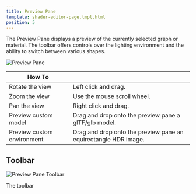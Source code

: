 ```yaml
---
title: Preview Pane
template: shader-editor-page.tmpl.html
position: 5
---
```


The Preview Pane displays a preview of the currently selected graph or material. The toolbar offers controls over the lighting environment and the ability to switch between various shapes.

![Preview Pane][1]

| How To |  |
|---|---|
| Rotate the view | Left click and drag. |
| Zoom the view | Use the mouse scroll wheel. |
| Pan the view | Right click and drag. |
| Preview custom model | Drag and drop onto the preview pane a glTF/glb model. |
| Preview custom environment | Drag and drop onto the preview pane an equirectangle HDR image. |

## Toolbar

![Preview Pane Toolbar][2]

The toolbar 

[1]: /images/shader-editor/preview-pane.png
[2]: /images/shader-editor/preview-pane-toolbar.png